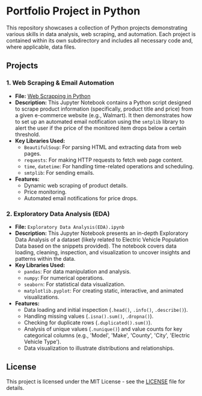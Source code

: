 # Portfolio Project in Python

This repository showcases a collection of Python projects demonstrating various skills in data analysis, web scraping, and automation. Each project is contained within its own subdirectory and includes all necessary code and, where applicable, data files.

## Projects

### 1. Web Scraping & Email Automation

* **File:** [Web Scrapping in Python](https://github.com/tafafa/Portfolio-Projects-in-Python/blob/main/Web%20Scrapping%20with%20Python.ipynb)
* **Description:** This Jupyter Notebook contains a Python script designed to scrape product information (specifically, product title and price) from a given e-commerce website (e.g., Walmart). It then demonstrates how to set up an automated email notification using the `smtplib` library to alert the user if the price of the monitored item drops below a certain threshold.
* **Key Libraries Used:**
    * `BeautifulSoup`: For parsing HTML and extracting data from web pages.
    * `requests`: For making HTTP requests to fetch web page content.
    * `time`, `datetime`: For handling time-related operations and scheduling.
    * `smtplib`: For sending emails.
* **Features:**
    * Dynamic web scraping of product details.
    * Price monitoring.
    * Automated email notifications for price drops.

### 2. Exploratory Data Analysis (EDA)

* **File:** `Exploratory Data Analysis(EDA).ipynb`
* **Description:** This Jupyter Notebook presents an in-depth Exploratory Data Analysis of a dataset (likely related to Electric Vehicle Population Data based on the snippets provided). The notebook covers data loading, cleaning, inspection, and visualization to uncover insights and patterns within the data.
* **Key Libraries Used:**
    * `pandas`: For data manipulation and analysis.
    * `numpy`: For numerical operations.
    * `seaborn`: For statistical data visualization.
    * `matplotlib.pyplot`: For creating static, interactive, and animated visualizations.
* **Features:**
    * Data loading and initial inspection (`.head()`, `.info()`, `.describe()`).
    * Handling missing values (`.isna().sum()`, `.dropna()`).
    * Checking for duplicate rows (`.duplicated().sum()`).
    * Analysis of unique values (`.nunique()`) and value counts for key categorical columns (e.g., 'Model', 'Make', 'County', 'City', 'Electric Vehicle Type').
    * Data visualization to illustrate distributions and relationships.

## License

This project is licensed under the MIT License - see the [LICENSE](LICENSE) file for details.
